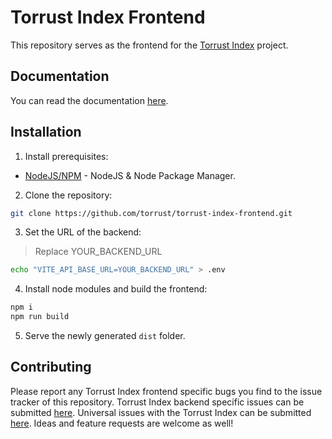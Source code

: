 # Torrust Index Frontend
This repository serves as the frontend for the [Torrust Index](https://github.com/torrust/torrust-index) project.

## Documentation
You can read the documentation [here](https://torrust.github.io/torrust-documentation/torrust-web-frontend/about/).

## Installation
1. Install prerequisites:
- [NodeJS/NPM](https://nodejs.org/) - NodeJS & Node Package Manager.

2. Clone the repository:
```bash
git clone https://github.com/torrust/torrust-index-frontend.git
```

3. Set the URL of the backend:
> Replace YOUR_BACKEND_URL
```bash
echo "VITE_API_BASE_URL=YOUR_BACKEND_URL" > .env
```

4. Install node modules and build the frontend:
```bash
npm i
npm run build
```

5. Serve the newly generated `dist` folder.

## Contributing
Please report any Torrust Index frontend specific bugs you find to the issue tracker of this repository. Torrust Index backend specific issues can be submitted [here](https://github.com/torrust/torrust-index-backend). Universal issues with the Torrust Index can be submitted [here](https://github.com/torrust/torrust-index). Ideas and feature requests are welcome as well!

